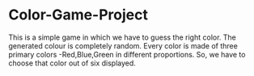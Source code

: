 # Color-Game-Project
This is a simple game in which we have to guess the right color.
The generated colour is completely random.
Every color is made of three primary colors -Red,Blue,Green in different proportions.
So, we have to choose that color out of six displayed.
